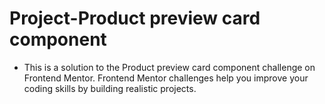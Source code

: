 # Project-Product preview card component

* This is a solution to the Product preview card component challenge on Frontend Mentor. Frontend Mentor challenges help you improve your coding skills by building realistic projects.

## 
